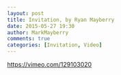 ```yaml
---
layout: post
title: Invitation, by Ryan Mayberry
date: 2015-05-27 19:30
author: MarkMayberry
comments: true
categories: [Invitation, Video]
---
```

https://vimeo.com/129103020
